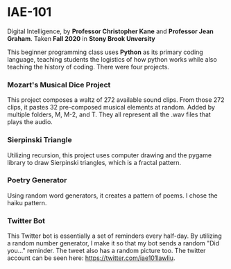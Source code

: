 # IAE-101
Digital Intelligence, by **Professor Christopher Kane** and **Professor Jean Graham**. Taken **Fall 2020** in **Stony Brook Unversity**

This beginner programming class uses **Python** as its primary coding language, teaching students the logistics of how python works while also teaching the history of coding. There were four projects.

### Mozart's Musical Dice Project
This project composes a waltz of 272 available sound clips. From those 272 clips, it pastes 32 pre-composed musical elements at random. Added by multiple folders, M, M-2, and T. They all represent all the .wav files that plays the audio.

### Sierpinski Triangle
Utilizing recursion, this project uses computer drawing and the pygame library to draw Sierpinski triangles, which is a fractal pattern.

### Poetry Generator
Using random word generators, it creates a pattern of poems. I chose the haiku pattern.

### Twitter Bot
This Twitter bot is essentially a set of reminders every half-day. By utilizing a random number generator, I make it so that my bot sends a random "Did you..." reminder. The tweet also has a random picture too. The twitter account can be seen here: https://twitter.com/iae101lawliu.


